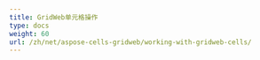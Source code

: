 ```yaml
---
title: GridWeb单元格操作
type: docs
weight: 60
url: /zh/net/aspose-cells-gridweb/working-with-gridweb-cells/
---
```



